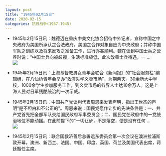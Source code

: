 ```yaml
---
layout: post
title: "1945年02月15日"
date: 2020-02-15
categories: 抗日战争(1937-1945)
---
```


<meta name="referrer" content="no-referrer" />

- 1945年2月15日讯：魏德迈在重庆中美文化协会招待中外记者，宣称中国之中央政府为美国所承认之合法政府，美国之合作对象自应为中央政府；并称中国军队之训练以及将来反攻之准备工作，进行亦甚顺利。魏在谈到中国士兵之营养时说：“中国士兵向被歧视，生活标准极低，此次改善士兵待遇，一 ... <br/><img src="https://wx1.sinaimg.cn/large/aca367d8ly1gbxc6b8rujj20c809zq2z.jpg" />

- 1945年2月15日讯：上海基督教男女青年会联合《新闻报》的“社会服务栏”编辑组，在八仙桥青年会举办“救济失学义卖市场”，为期两天。30余所大中学校，1000余学生参加服务工作，到义卖市场的各界人士达10余万人。这是上海人民对日军残酷统治的一次示威。 

- 1945年2月15日讯：中国共产党谈判代表周恩来发表声明，指出王世杰的声明“是不坦白和不公正的”。周恩来说：国民党愿作让步的先决条件是：一、共产党首先把全部军队交给国民政府军事委员会；二、国民党在政府中的一党统治地位不能动摇。在此前提下的“一切让步，不是落空，便是没有任何 ... <br/><img src="https://wx1.sinaimg.cn/large/aca367d8ly1gbwyekqfbhj20c80bxmxa.jpg" />

- 1945年2月15日讯：联合国救济善后总署远东委员会第一次会议在澳洲拉浦斯敦开幕，澳洲、新西兰、法国、中国、印度、英国、荷兰及美国代表出席，蒋廷黻任主席。 

